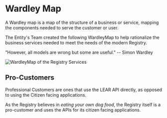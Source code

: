 # Wardley Map

A Wardley map is a map of the structure of a business or service, mapping the components needed to serve the customer or user.

The Entity's Team created the following WardleyMap to help rationalize the business services needed to meet the needs of the modern Registry.

"However, all models are wrong but some are useful." -- Simon Wardley

![WardleyMap of the Registry Services](/registry-wardleymap.png)

## Pro-Customers

Professional Customers are ones that use the LEAR API directly, as opposed to using the Citizen facing applications.

As the Registry believes in _eating your own dog food_, the Registry itself is a pro-customer and uses the APIs for its citizen facing applications.
